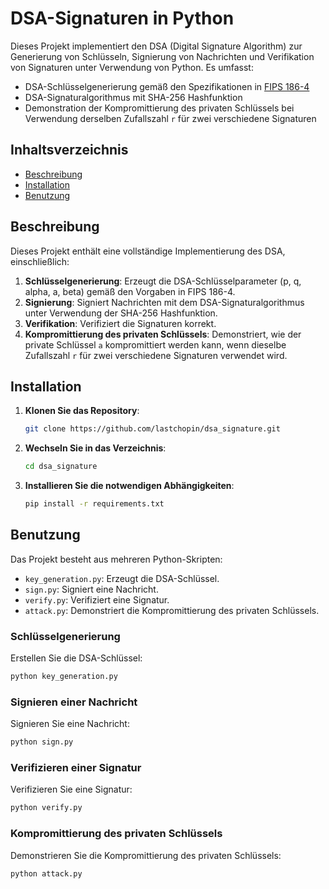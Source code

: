 # DSA-Signaturen in Python

Dieses Projekt implementiert den DSA (Digital Signature Algorithm) zur Generierung von Schlüsseln, Signierung von Nachrichten und Verifikation von Signaturen unter Verwendung von Python. Es umfasst:

- DSA-Schlüsselgenerierung gemäß den Spezifikationen in [FIPS 186-4](https://nvlpubs.nist.gov/nistpubs/FIPS/NIST.FIPS.186-4.pdf)
- DSA-Signaturalgorithmus mit SHA-256 Hashfunktion
- Demonstration der Kompromittierung des privaten Schlüssels bei Verwendung derselben Zufallszahl `r` für zwei verschiedene Signaturen

## Inhaltsverzeichnis

- [Beschreibung](#beschreibung)
- [Installation](#installation)
- [Benutzung](#benutzung)


## Beschreibung

Dieses Projekt enthält eine vollständige Implementierung des DSA, einschließlich:

1. **Schlüsselgenerierung**: Erzeugt die DSA-Schlüsselparameter (p, q, alpha, a, beta) gemäß den Vorgaben in FIPS 186-4.
2. **Signierung**: Signiert Nachrichten mit dem DSA-Signaturalgorithmus unter Verwendung der SHA-256 Hashfunktion.
3. **Verifikation**: Verifiziert die Signaturen korrekt.
4. **Kompromittierung des privaten Schlüssels**: Demonstriert, wie der private Schlüssel `a` kompromittiert werden kann, wenn dieselbe Zufallszahl `r` für zwei verschiedene Signaturen verwendet wird.

## Installation

1. **Klonen Sie das Repository**:
    ```bash
    git clone https://github.com/lastchopin/dsa_signature.git
    ```

2. **Wechseln Sie in das Verzeichnis**:
    ```bash
    cd dsa_signature
    ```

3. **Installieren Sie die notwendigen Abhängigkeiten**:
    ```bash
    pip install -r requirements.txt
    ```

## Benutzung

Das Projekt besteht aus mehreren Python-Skripten:

- `key_generation.py`: Erzeugt die DSA-Schlüssel.
- `sign.py`: Signiert eine Nachricht.
- `verify.py`: Verifiziert eine Signatur.
- `attack.py`: Demonstriert die Kompromittierung des privaten Schlüssels.

### Schlüsselgenerierung

Erstellen Sie die DSA-Schlüssel:
```bash
python key_generation.py
```

### Signieren einer Nachricht

Signieren Sie eine Nachricht:
```bash
python sign.py
```

### Verifizieren einer Signatur

Verifizieren Sie eine Signatur:
```bash
python verify.py
```

### Kompromittierung des privaten Schlüssels

Demonstrieren Sie die Kompromittierung des privaten Schlüssels:
```bash
python attack.py
```


